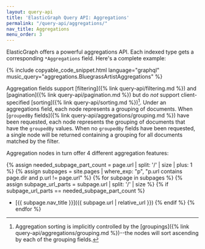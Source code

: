```yaml
---
layout: query-api
title: 'ElasticGraph Query API: Aggregations'
permalink: "/query-api/aggregations/"
nav_title: Aggregations
menu_order: 3
---
```

ElasticGraph offers a powerful aggregations API. Each indexed type gets a corresponding `*Aggregations` field.
Here's a complete example:

{% include copyable_code_snippet.html language="graphql" music_query="aggregations.BluegrassArtistAggregations" %}

Aggregation fields support [filtering]({% link query-api/filtering.md %}) and [pagination]({% link query-api/pagination.md %})
but do _not_ support client-specified [sorting]({% link query-api/sorting.md %})[^1]. Under an aggregations field, each node
represents a grouping of documents. When [`groupedBy` fields]({% link query-api/aggregations/grouping.md %}) have been requested,
each node represents the grouping of documents that have the `groupedBy` values. When no `groupedBy` fields have been requested,
a single node will be returned containing a grouping for all documents matched by the filter.

Aggregation nodes in turn offer 4 different aggregation features:

{% assign needed_subpage_part_count = page.url | split: '/' | size | plus: 1 %}
{% assign subpages = site.pages | where_exp: "p", "p.url contains page.dir and p.url != page.url" %}
{% for subpage in subpages %}
{% assign subpage_url_parts = subpage.url | split: '/' | size %}
{% if subpage_url_parts == needed_subpage_part_count %}
* [{{ subpage.nav_title }}]({{ subpage.url | relative_url }})
{% endif %}
{% endfor %}

[^1]: Aggregation sorting is implicitly controlled by the [groupings]({% link query-api/aggregations/grouping.md %})--the
      nodes will sort ascending by each of the grouping fields.
